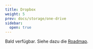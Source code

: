 ```yaml
---
title: Dropbox
weight: 5
prev: docs/storage/one-drive
sidebar:
  open: true
---
```


Bald verfügbar. Siehe dazu die [Roadmap](https://formtion.app/roadmap/).
